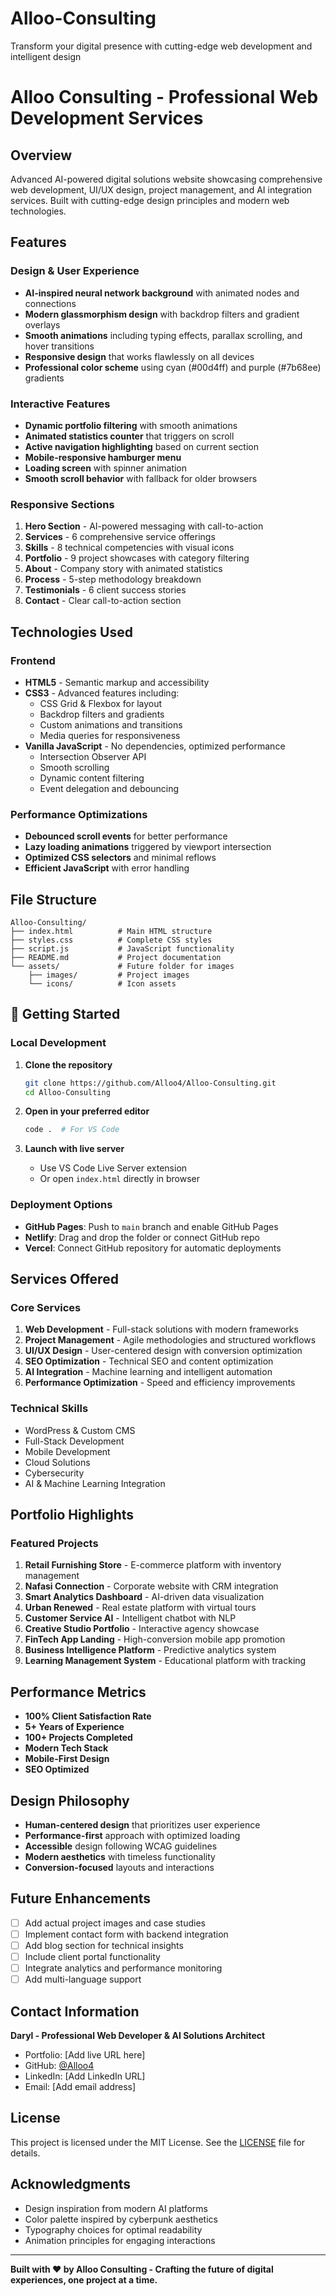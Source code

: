 # Alloo-Consulting
Transform your digital presence with cutting-edge web development and intelligent design
# Alloo Consulting - Professional Web Development Services

## Overview
Advanced AI-powered digital solutions website showcasing comprehensive web development, UI/UX design, project management, and AI integration services. Built with cutting-edge design principles and modern web technologies.

## Features

### Design & User Experience
- **AI-inspired neural network background** with animated nodes and connections
- **Modern glassmorphism design** with backdrop filters and gradient overlays
- **Smooth animations** including typing effects, parallax scrolling, and hover transitions
- **Responsive design** that works flawlessly on all devices
- **Professional color scheme** using cyan (#00d4ff) and purple (#7b68ee) gradients

### Interactive Features
- **Dynamic portfolio filtering** with smooth animations
- **Animated statistics counter** that triggers on scroll
- **Active navigation highlighting** based on current section
- **Mobile-responsive hamburger menu**
- **Loading screen** with spinner animation
- **Smooth scroll behavior** with fallback for older browsers

### Responsive Sections
1. **Hero Section** - AI-powered messaging with call-to-action
2. **Services** - 6 comprehensive service offerings
3. **Skills** - 8 technical competencies with visual icons
4. **Portfolio** - 9 project showcases with category filtering
5. **About** - Company story with animated statistics
6. **Process** - 5-step methodology breakdown
7. **Testimonials** - 6 client success stories
8. **Contact** - Clear call-to-action section

## Technologies Used

### Frontend
- **HTML5** - Semantic markup and accessibility
- **CSS3** - Advanced features including:
  - CSS Grid & Flexbox for layout
  - Backdrop filters and gradients
  - Custom animations and transitions
  - Media queries for responsiveness
- **Vanilla JavaScript** - No dependencies, optimized performance
  - Intersection Observer API
  - Smooth scrolling
  - Dynamic content filtering
  - Event delegation and debouncing

### Performance Optimizations
- **Debounced scroll events** for better performance
- **Lazy loading animations** triggered by viewport intersection
- **Optimized CSS selectors** and minimal reflows
- **Efficient JavaScript** with error handling

## File Structure
```
Alloo-Consulting/
├── index.html          # Main HTML structure
├── styles.css          # Complete CSS styles
├── script.js           # JavaScript functionality
├── README.md           # Project documentation
└── assets/             # Future folder for images
    ├── images/         # Project images
    └── icons/          # Icon assets
```

## 🚀 Getting Started

### Local Development
1. **Clone the repository**
   ```bash
   git clone https://github.com/Alloo4/Alloo-Consulting.git
   cd Alloo-Consulting
   ```

2. **Open in your preferred editor**
   ```bash
   code .  # For VS Code
   ```

3. **Launch with live server**
   - Use VS Code Live Server extension
   - Or open `index.html` directly in browser

### Deployment Options
- **GitHub Pages**: Push to `main` branch and enable GitHub Pages
- **Netlify**: Drag and drop the folder or connect GitHub repo
- **Vercel**: Connect GitHub repository for automatic deployments

## Services Offered

### Core Services
1. **Web Development** - Full-stack solutions with modern frameworks
2. **Project Management** - Agile methodologies and structured workflows
3. **UI/UX Design** - User-centered design with conversion optimization
4. **SEO Optimization** - Technical SEO and content optimization
5. **AI Integration** - Machine learning and intelligent automation
6. **Performance Optimization** - Speed and efficiency improvements

### Technical Skills
- WordPress & Custom CMS
- Full-Stack Development
- Mobile Development
- Cloud Solutions
- Cybersecurity
- AI & Machine Learning Integration

## Portfolio Highlights

### Featured Projects
1. **Retail Furnishing Store** - E-commerce platform with inventory management
2. **Nafasi Connection** - Corporate website with CRM integration
3. **Smart Analytics Dashboard** - AI-driven data visualization
4. **Urban Renewed** - Real estate platform with virtual tours
5. **Customer Service AI** - Intelligent chatbot with NLP
6. **Creative Studio Portfolio** - Interactive agency showcase
7. **FinTech App Landing** - High-conversion mobile app promotion
8. **Business Intelligence Platform** - Predictive analytics system
9. **Learning Management System** - Educational platform with tracking

## Performance Metrics
- **100% Client Satisfaction Rate**
- **5+ Years of Experience**
- **100+ Projects Completed**
- **Modern Tech Stack**
- **Mobile-First Design**
- **SEO Optimized**

## Design Philosophy
- **Human-centered design** that prioritizes user experience
- **Performance-first** approach with optimized loading
- **Accessible** design following WCAG guidelines
- **Modern aesthetics** with timeless functionality
- **Conversion-focused** layouts and interactions

## Future Enhancements
- [ ] Add actual project images and case studies
- [ ] Implement contact form with backend integration
- [ ] Add blog section for technical insights
- [ ] Include client portal functionality
- [ ] Integrate analytics and performance monitoring
- [ ] Add multi-language support

## Contact Information
**Daryl - Professional Web Developer & AI Solutions Architect**
- Portfolio: [Add live URL here]
- GitHub: [@Alloo4](https://github.com/Alloo4)
- LinkedIn: [Add LinkedIn URL]
- Email: [Add email address]

## License
This project is licensed under the MIT License. See the [LICENSE](LICENSE) file for details.

## Acknowledgments
- Design inspiration from modern AI platforms
- Color palette inspired by cyberpunk aesthetics
- Typography choices for optimal readability
- Animation principles for engaging interactions

---

**Built with ❤️ by Alloo Consulting - Crafting the future of digital experiences, one project at a time.**
